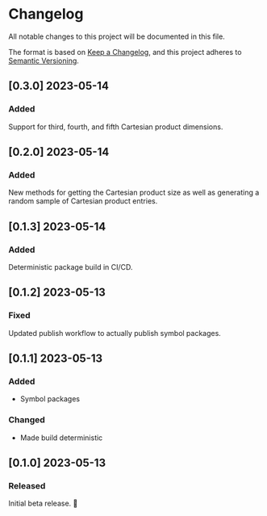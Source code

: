 # Changelog

All notable changes to this project will be documented in this file.

The format is based on [Keep a Changelog](https://keepachangelog.com/en/1.0.0/),
and this project adheres to [Semantic Versioning](https://semver.org/spec/v2.0.0.html).

## [0.3.0] 2023-05-14

### Added

Support for third, fourth, and fifth Cartesian product dimensions.

## [0.2.0] 2023-05-14

### Added

New methods for getting the Cartesian product size as well as generating a random sample
of Cartesian product entries.

## [0.1.3] 2023-05-14

### Added

Deterministic package build in CI/CD.

## [0.1.2] 2023-05-13

### Fixed

Updated publish workflow to actually publish symbol packages.

## [0.1.1] 2023-05-13

### Added

- Symbol packages

### Changed

- Made build deterministic

## [0.1.0] 2023-05-13

### Released

Initial beta release. 🎉
